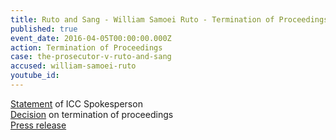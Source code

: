 ```yaml
---
title: Ruto and Sang - William Samoei Ruto - Termination of Proceedings
published: true
event_date: 2016-04-05T00:00:00.000Z
action: Termination of Proceedings
case: the-prosecutor-v-ruto-and-sang
accused: william-samoei-ruto
youtube_id:
---
```



[Statement](https://youtu.be/jSK7VaHTShY) of ICC Spokesperson
<br>[Decision](https://www.icc-cpi.int/Pages/record.aspx?docNo=ICC-01/09-01/11-2027) on termination of proceedings
<br>[Press release](https://www.icc-cpi.int/en_menus/icc/press%20and%20media/press%20releases/Pages/pr1205.aspx)